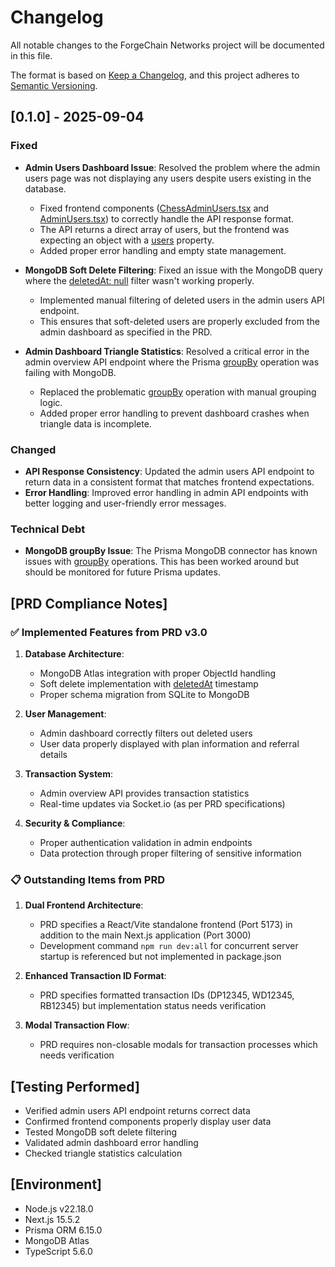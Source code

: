 # Changelog

All notable changes to the ForgeChain Networks project will be documented in this file.

The format is based on [Keep a Changelog](https://keepachangelog.com/en/1.0.0/),
and this project adheres to [Semantic Versioning](https://semver.org/spec/v2.0.0.html).

## [0.1.0] - 2025-09-04

### Fixed

- **Admin Users Dashboard Issue**: Resolved the problem where the admin users page was not displaying any users despite users existing in the database.
  - Fixed frontend components ([ChessAdminUsers.tsx](file:///C:/Users/kaygo/Downloads/project-bolt-github-oiwyqhd6/project/src/components/Admin/ChessAdminUsers.tsx) and [AdminUsers.tsx](file:///C:/Users/kaygo/Downloads/project-bolt-github-oiwyqhd6/project/src/components/Admin/AdminUsers.tsx)) to correctly handle the API response format.
  - The API returns a direct array of users, but the frontend was expecting an object with a [users](file:///C:/Users/kaygo/Downloads/project-bolt-github-oiwyqhd6/project/node_modules/@types/node/globals.d.ts#L105-L105) property.
  - Added proper error handling and empty state management.

- **MongoDB Soft Delete Filtering**: Fixed an issue with the MongoDB query where the [deletedAt: null](file:///C:/Users/kaygo/Downloads/project-bolt-github-oiwyqhd6/project/node_modules/.prisma/client/index.d.ts#L1493-L1493) filter wasn't working properly.
  - Implemented manual filtering of deleted users in the admin users API endpoint.
  - This ensures that soft-deleted users are properly excluded from the admin dashboard as specified in the PRD.

- **Admin Dashboard Triangle Statistics**: Resolved a critical error in the admin overview API endpoint where the Prisma [groupBy](file:///C:/Users/kaygo/Downloads/project-bolt-github-oiwyqhd6/project/node_modules/.prisma/client/index.d.ts#L2353-L2356) operation was failing with MongoDB.
  - Replaced the problematic [groupBy](file:///C:/Users/kaygo/Downloads/project-bolt-github-oiwyqhd6/project/node_modules/.prisma/client/index.d.ts#L2353-L2356) operation with manual grouping logic.
  - Added proper error handling to prevent dashboard crashes when triangle data is incomplete.

### Changed

- **API Response Consistency**: Updated the admin users API endpoint to return data in a consistent format that matches frontend expectations.
- **Error Handling**: Improved error handling in admin API endpoints with better logging and user-friendly error messages.

### Technical Debt

- **MongoDB groupBy Issue**: The Prisma MongoDB connector has known issues with [groupBy](file:///C:/Users/kaygo/Downloads/project-bolt-github-oiwyqhd6/project/node_modules/.prisma/client/index.d.ts#L2353-L2356) operations. This has been worked around but should be monitored for future Prisma updates.

## [PRD Compliance Notes]

### ✅ Implemented Features from PRD v3.0

1. **Database Architecture**:
   - MongoDB Atlas integration with proper ObjectId handling
   - Soft delete implementation with [deletedAt](file:///C:/Users/kaygo/Downloads/project-bolt-github-oiwyqhd6/project/node_modules/.prisma/client/index.d.ts#L1493-L1493) timestamp
   - Proper schema migration from SQLite to MongoDB

2. **User Management**:
   - Admin dashboard correctly filters out deleted users
   - User data properly displayed with plan information and referral details

3. **Transaction System**:
   - Admin overview API provides transaction statistics
   - Real-time updates via Socket.io (as per PRD specifications)

4. **Security & Compliance**:
   - Proper authentication validation in admin endpoints
   - Data protection through proper filtering of sensitive information

### 📋 Outstanding Items from PRD

1. **Dual Frontend Architecture**: 
   - PRD specifies a React/Vite standalone frontend (Port 5173) in addition to the main Next.js application (Port 3000)
   - Development command `npm run dev:all` for concurrent server startup is referenced but not implemented in package.json

2. **Enhanced Transaction ID Format**:
   - PRD specifies formatted transaction IDs (DP12345, WD12345, RB12345) but implementation status needs verification

3. **Modal Transaction Flow**:
   - PRD requires non-closable modals for transaction processes which needs verification

## [Testing Performed]

- Verified admin users API endpoint returns correct data
- Confirmed frontend components properly display user data
- Tested MongoDB soft delete filtering
- Validated admin dashboard error handling
- Checked triangle statistics calculation

## [Environment]

- Node.js v22.18.0
- Next.js 15.5.2
- Prisma ORM 6.15.0
- MongoDB Atlas
- TypeScript 5.6.0